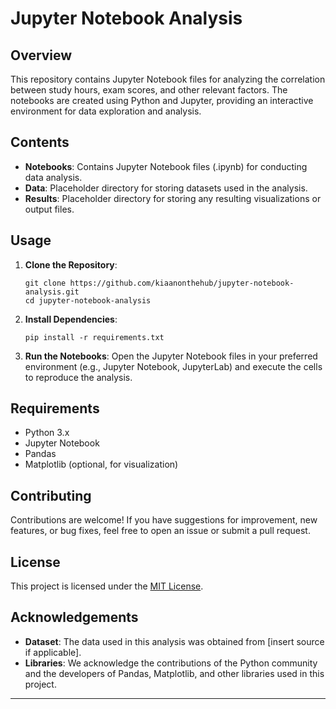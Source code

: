 # Jupyter Notebook Analysis

## Overview

This repository contains Jupyter Notebook files for analyzing the correlation between study hours, exam scores, and other relevant factors. The notebooks are created using Python and Jupyter, providing an interactive environment for data exploration and analysis.

## Contents

- **Notebooks**: Contains Jupyter Notebook files (.ipynb) for conducting data analysis.
- **Data**: Placeholder directory for storing datasets used in the analysis.
- **Results**: Placeholder directory for storing any resulting visualizations or output files.

## Usage

1. **Clone the Repository**:
   ```
   git clone https://github.com/kiaanonthehub/jupyter-notebook-analysis.git
   cd jupyter-notebook-analysis
   ```

2. **Install Dependencies**:
   ```
   pip install -r requirements.txt
   ```

3. **Run the Notebooks**:
   Open the Jupyter Notebook files in your preferred environment (e.g., Jupyter Notebook, JupyterLab) and execute the cells to reproduce the analysis.

## Requirements

- Python 3.x
- Jupyter Notebook
- Pandas
- Matplotlib (optional, for visualization)

## Contributing

Contributions are welcome! If you have suggestions for improvement, new features, or bug fixes, feel free to open an issue or submit a pull request.

## License

This project is licensed under the [MIT License](LICENSE).

## Acknowledgements

- **Dataset**: The data used in this analysis was obtained from [insert source if applicable].
- **Libraries**: We acknowledge the contributions of the Python community and the developers of Pandas, Matplotlib, and other libraries used in this project.

---
